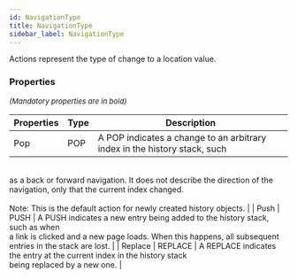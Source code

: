 ```yaml
---
id: NavigationType
title: NavigationType
sidebar_label: NavigationType
---
```


Actions represent the type of change to a location value.

### Properties

<font size="2"><i>(Mandatory properties are in bold)</i></font>

| Properties | Type | Description |
| --------- | ---- | ----------- |
| Pop | POP | A POP indicates a change to an arbitrary index in the history stack, such<br/>as a back or forward navigation. It does not describe the direction of the<br/>navigation, only that the current index changed.<br/><br/>Note: This is the default action for newly created history objects. |
| Push | PUSH | A PUSH indicates a new entry being added to the history stack, such as when<br/>a link is clicked and a new page loads. When this happens, all subsequent<br/>entries in the stack are lost. |
| Replace | REPLACE | A REPLACE indicates the entry at the current index in the history stack<br/>being replaced by a new one. |

